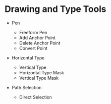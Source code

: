 # Drawing and Type Tools

* Pen
    * Freeform Pen
    * Add Anchor Point
    * Delete Anchor Point
    * Convert Point

* Horizontal Type
    * Vertical Type
    * Horizontal Type Mask
    * Vertical Type Mask

* Path Selection
    * Direct Selection

